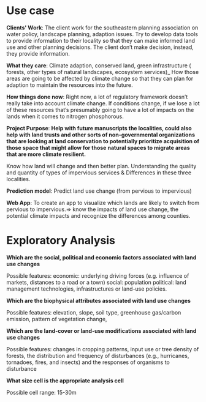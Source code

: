 # Use case
**Clients' Work**:
The client work for the southeastern planning association on water policy, landscape planning, adaption issues.
Try to develop data tools to provide information to their locality so that they can make informed land use and other planning decisions.
The client don’t make decision, instead, they provide information.

**What they care**:
Climate adaption, conserved land, green infrastructure ( forests, other types of natural landscapes, ecosystem services)_ How those areas are going to be affected by climate change so that they can plan for adaption to maintain the resources into the future.

**How things done now**:
Right now, a lot of regulatory framework doesn’t really take into account climate change. If conditions change, if we lose a lot of these resources that’s presumably going to have a lot of impacts on the lands when it comes to nitrogen phosphorous.

**Project Purpose**:
**Help with future manuscripts the localities, could also help with land trusts and other sorts of non-governmental organizations that are looking at land conservation to potentially prioritize acquisition of those space that might allow for those natural spaces to migrate areas that are more climate resilient.**

Know how land will change and then better plan.
Understanding the quality and quantity of types of impervious services & Differences in these three localities.


**Prediction model**: Predict land use change (from pervious to impervious)

**Web App**: To create an app to visualize which lands are likely to switch from pervious to impervious.⇒ know the impacts of land use change, the potential climate impacts and recognize the differences among counties.

# Exploratory Analysis
**Which are the social, political and economic factors associated with land use changes**

Possible features: economic: underlying driving forces (e.g. influence of markets, distances to a road or a town)
                   social: population
                   political: land management technologies, infrastructures or land-use policies.

**Which are the biophysical attributes associated with land use changes**

Possible features: elevation, slope, soil type, greenhouse gas/carbon emission, pattern of vegetation change,

**Which are the land-cover or land-use modifications associated with land use changes**

Possible features: changes in cropping patterns, input use or tree density of forests, the distribution and frequency of disturbances (e.g., hurricanes, tornadoes, fires, and insects) and the responses of organisms to disturbance


**What size cell is the appropriate analysis cell**

Possible cell range: 15-30m
